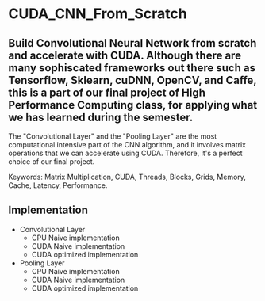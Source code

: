 # CUDA_CNN_From_Scratch
Build Convolutional Neural Network from scratch and accelerate with CUDA. 
Although there are many sophiscated frameworks out there such as Tensorflow, Sklearn, cuDNN, OpenCV, and Caffe,
this is a part of our final project of High Performance Computing class, for applying what we has learned during the semester.
---
The "Convolutional Layer" and the "Pooling Layer" are the most computational intensive part of the CNN algorithm,
and it involves matrix operations that we can accelerate using CUDA. Therefore, it's a perfect choice of our final project.

Keywords: Matrix Multiplication, CUDA, Threads, Blocks, Grids, Memory, Cache, Latency, Performance.

## Implementation
- Convolutional Layer
  - CPU Naive implementation
  - CUDA Naive implementation
  - CUDA optimized implementation
- Pooling Layer
  - CPU Naive implementation
  - CUDA Naive implementation
  - CUDA optimized implementation
